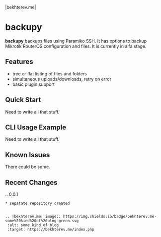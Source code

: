 |bekhterev.me| 

backupy
========

**backupy** backups files using Paramiko SSH. It has options to backup Mikrotik RouterOS configuration and files. It is currently in alfa stage.

Features
------------

- tree or flat listing of files and folders
- simultaneous uploads/downloads, retry on error
- basic plugin support


Quick Start
-----------

Need to write all that stuff.

CLI Usage Example
-----------------

Need to write all that stuff.

Known Issues
------------

There could be some.

Recent Changes
--------------
..
  0.0.1
  ~~~~~
  * sepatate repository created


.. |bekhterev.me| image:: https://img.shields.io/badge/bekhterev.me-some%20kind%20of%20blog-green.svg
   :alt: some kind of blog
   :target: https://bekhterev.me/index.php

